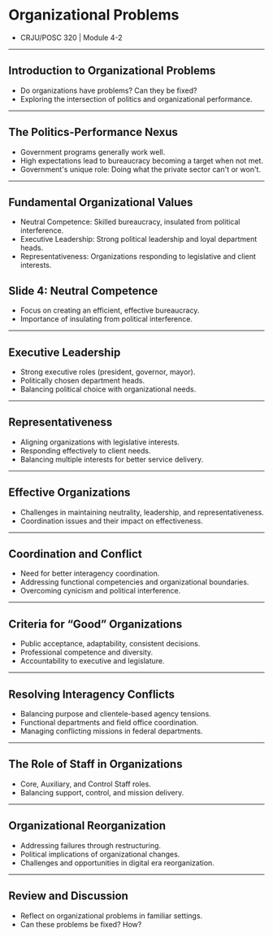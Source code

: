 # Organizational Problems

- CRJU/POSC 320 | Module 4-2

---

## Introduction to Organizational Problems
- Do organizations have problems? Can they be fixed?
- Exploring the intersection of politics and organizational performance.

---

## The Politics-Performance Nexus
- Government programs generally work well.
- High expectations lead to bureaucracy becoming a target when not met.
- Government's unique role: Doing what the private sector can't or won't.

---

## Fundamental Organizational Values
- Neutral Competence: Skilled bureaucracy, insulated from political interference.
- Executive Leadership: Strong political leadership and loyal department heads.
- Representativeness: Organizations responding to legislative and client interests.

## Slide 4: Neutral Competence
- Focus on creating an efficient, effective bureaucracy.
- Importance of insulating from political interference.

---

## Executive Leadership
- Strong executive roles (president, governor, mayor).
- Politically chosen department heads.
- Balancing political choice with organizational needs.

---

## Representativeness
- Aligning organizations with legislative interests.
- Responding effectively to client needs.
- Balancing multiple interests for better service delivery.

---

## Effective Organizations
- Challenges in maintaining neutrality, leadership, and representativeness.
- Coordination issues and their impact on effectiveness.

---

## Coordination and Conflict
- Need for better interagency coordination.
- Addressing functional competencies and organizational boundaries.
- Overcoming cynicism and political interference.

---

## Criteria for “Good” Organizations
- Public acceptance, adaptability, consistent decisions.
- Professional competence and diversity.
- Accountability to executive and legislature.

---

## Resolving Interagency Conflicts
- Balancing purpose and clientele-based agency tensions.
- Functional departments and field office coordination.
- Managing conflicting missions in federal departments.

---

## The Role of Staff in Organizations
- Core, Auxiliary, and Control Staff roles.
- Balancing support, control, and mission delivery.

---

## Organizational Reorganization
- Addressing failures through restructuring.
- Political implications of organizational changes.
- Challenges and opportunities in digital era reorganization.

---

## Review and Discussion
- Reflect on organizational problems in familiar settings.
- Can these problems be fixed? How?

